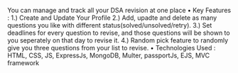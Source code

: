  You can manage and track all your DSA revision at one place
• Key Features :
1.) Create and Update Your Profile
2.) Add, upadte and delete as many questions you
like with different status(solved/unsolved/retry).
3.) Set deadlines for every question to revise, and those questions will be shown to you seperately on that day to revise it.
4.) Random pick feature to randomly give you three questions
from your list to revise.
• Technologies Used : HTML, CSS, JS, ExpressJs, MongoDB,
Multer, passportJs, EJS, MVC framework

